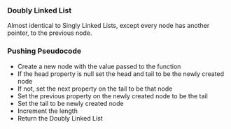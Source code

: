 ### Doubly Linked List

Almost identical to Singly Linked Lists, except every node has another pointer, to the previous node.

### Pushing Pseudocode

-   Create a new node with the value passed to the function
-   If the head property is null set the head and tail to be the newly created node
-   If not, set the next property on the tail to be that node
-   Set the previous property on the newly created node to be the tail
-   Set the tail to be newly created node
-   Increment the length
-   Return the Doubly Linked List
